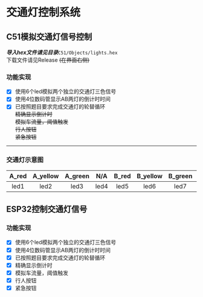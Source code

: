 # 交通灯控制系统

## C51模拟交通灯信号控制

***导入hex文件请见目录***```C51/Objects/lights.hex```  
下载文件请见Release ~~(在界面右侧)~~

### 功能实现

- [x] 使用6个led模拟两个独立的交通灯三色信号
- [x] 使用4位数码管显示AB两灯的倒计时时间
- [x] 已按照题目要求完成交通灯的轮替循环  
~~精确显示倒计时~~  
~~模拟车流量，阈值触发~~  
~~行人按钮~~  
~~紧急按钮~~  

---

### 交通灯示意图

| **A_red** | **A_yellow** | **A_green** | **N/A** | **B_red** | **B_yellow** | **B_green** | **N/A** |
|:---------:|:------------:|:-----------:|:-------:|:---------:|:------------:|:-----------:|:-------:|
|    led1   |     led2     |     led3    |   led4  |    led5   |     led6     |     led7    |   led8  |

## ESP32控制交通灯信号

### 功能实现

- [x] 使用6个led模拟两个独立的交通灯三色信号
- [x] 使用4位数码管显示AB两灯的倒计时时间
- [x] 已按照题目要求完成交通灯的轮替循环
- [x] 精确显示倒计时
- [x] 模拟车流量，阈值触发
- [x] 行人按钮
- [x] 紧急按钮
